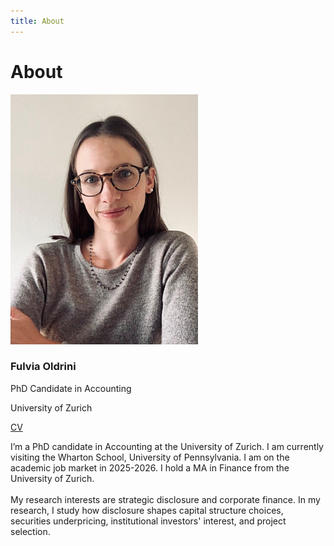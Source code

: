```yaml
---
title: About 
---
```

# **About** 

<!-- Webpage -->
<section id="about-sec" class="wg-about-biography">
    <div class="about-grid">
    <div class="about-img text-center">
        <img src="../about/FOldrini.jpg" alt="Picture of Fulvia Oldrini" class="img-responsive img-circle" style="width: 300px; height: auto;">
        <h3 id="about-head">Fulvia Oldrini</h3>
        <p class="headline">PhD Candidate in Accounting</p>
        <p class="headline">University of Zurich</p>
        <p>
        <a href="mailto:fulvia.oldrini@business.uzh.ch" target="_blank"><i class="fas fa-envelope"></i></a>
        <a href="https://www.linkedin.com/in/fulvia-oldrini-7013a992/" target="_blank"><i class="fab fa-linkedin"></i></a>
        <a href="./CV_2024.pdf" class="cv-link" target="_blank">CV</a>  
        </p>
    </div>
    <div class="about-info">
        <p>I’m a PhD candidate in Accounting at the University of Zurich. I am currently visiting the Wharton School, University of Pennsylvania. I am on the academic job market in 2025-2026. I hold a MA in Finance from the University of Zurich. <br> <br>
        My research interests are strategic disclosure and corporate finance. In my research, I study how disclosure shapes capital structure choices, securities underpricing, institutional investors' interest, and project selection. </p>
    </div>
    </div>
</section>


<!-- Include Font Awesome for icons -->
<link rel="stylesheet" href="https://cdnjs.cloudflare.com/ajax/libs/font-awesome/5.15.4/css/all.min.css">